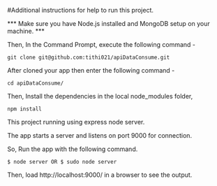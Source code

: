 #Additional instructions for help to run this project.

*** Make sure you have Node.js installed and MongoDB setup on your machine. ***

Then, In the Command Prompt, execute the following command -

    git clone git@github.com:tithi021/apiDataConsume.git

After cloned your app then enter the following command -

    cd apiDataConsume/

Then, Install the dependencies in the local node_modules folder, 

    npm install
    
This project running using express node server.

The app starts a server and listens on port 9000 for connection.

So, Run the app with the following command.

    $ node server OR $ sudo node server

Then, load http://localhost:9000/ in a browser to see the output.

